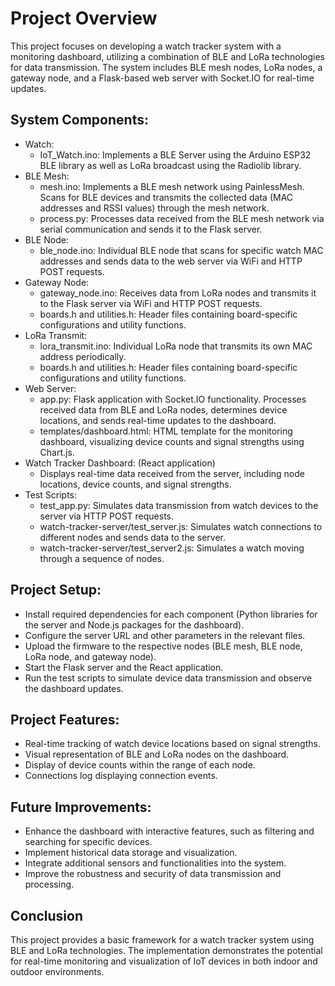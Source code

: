# Project Overview
This project focuses on developing a watch tracker system with a monitoring dashboard, utilizing a combination of BLE and LoRa technologies for data transmission. The system includes BLE mesh nodes, LoRa nodes, a gateway node, and a Flask-based web server with Socket.IO for real-time updates.

## System Components:
- Watch:
   - IoT_Watch.ino: Implements a BLE Server using the Arduino ESP32 BLE library as well as LoRa broadcast using the Radiolib library.
- BLE Mesh:
   - mesh.ino: Implements a BLE mesh network using PainlessMesh. Scans for BLE devices and transmits the collected data (MAC addresses and RSSI values) through the mesh network.
   - process.py: Processes data received from the BLE mesh network via serial communication and sends it to the Flask server.
- BLE Node:
   - ble_node.ino: Individual BLE node that scans for specific watch MAC addresses and sends data to the web server via WiFi and HTTP POST requests.
- Gateway Node:
   - gateway_node.ino: Receives data from LoRa nodes and transmits it to the Flask server via WiFi and HTTP POST requests.
   - boards.h and utilities.h: Header files containing board-specific configurations and utility functions.
- LoRa Transmit:
   - lora_transmit.ino: Individual LoRa node that transmits its own MAC address periodically.
   - boards.h and utilities.h: Header files containing board-specific configurations and utility functions.
- Web Server:
   - app.py: Flask application with Socket.IO functionality. Processes received data from BLE and LoRa nodes, determines device locations, and sends real-time updates to the dashboard.
   - templates/dashboard.html: HTML template for the monitoring dashboard, visualizing device counts and signal strengths using Chart.js.
- Watch Tracker Dashboard: (React application)
   - Displays real-time data received from the server, including node locations, device counts, and signal strengths.
- Test Scripts:
   - test_app.py: Simulates data transmission from watch devices to the server via HTTP POST requests.
   - watch-tracker-server/test_server.js: Simulates watch connections to different nodes and sends data to the server.
   - watch-tracker-server/test_server2.js: Simulates a watch moving through a sequence of nodes.

## Project Setup:
- Install required dependencies for each component (Python libraries for the server and Node.js packages for the dashboard).
- Configure the server URL and other parameters in the relevant files.
- Upload the firmware to the respective nodes (BLE mesh, BLE node, LoRa node, and gateway node).
- Start the Flask server and the React application.
- Run the test scripts to simulate device data transmission and observe the dashboard updates.

## Project Features:
- Real-time tracking of watch device locations based on signal strengths.
- Visual representation of BLE and LoRa nodes on the dashboard.
- Display of device counts within the range of each node.
- Connections log displaying connection events.

## Future Improvements:
- Enhance the dashboard with interactive features, such as filtering and searching for specific devices.
- Implement historical data storage and visualization.
- Integrate additional sensors and functionalities into the system.
- Improve the robustness and security of data transmission and processing.

## Conclusion
This project provides a basic framework for a watch tracker system using BLE and LoRa technologies. The implementation demonstrates the potential for real-time monitoring and visualization of IoT devices in both indoor and outdoor environments.
